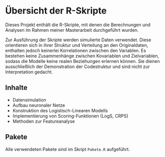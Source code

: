 # Übersicht der R-Skripte

Dieses Projekt enthält die R-Skripte, mit denen die Berechnungen und Analysen im Rahmen meiner Masterarbeit durchgeführt wurden.

Zur Ausführung der Skripte werden simulierte Daten verwendet. Diese orientieren sich in ihrer Struktur und Verteilung an den Originaldaten, enthalten jedoch keinerlei Korrelationen zwischen den Variablen. Es bestehen keine Zusammenhänge zwischen Kovariablen und Zielvariablen, sodass die Modelle keine realen Beziehungen erlernen können. 
Sie dienen ausschließlich der Demonstration der Codestruktur und sind nicht zur Interpretation gedacht.


## Inhalte

- Datensimulation 
- Aufbau neuronaler Netze
- Konstruktion des Logistisch-Linearen Modells
- Implementierung von Scoring-Funktionen (LogS, CRPS)
- Methoden zur Featureanalyse



## Pakete
Alle verwendeten Pakete sind im Skript `Pakete.R` aufgeführt.
